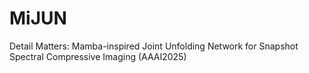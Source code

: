 # MiJUN
Detail Matters: Mamba-inspired Joint Unfolding Network for Snapshot Spectral Compressive Imaging (AAAI2025)
